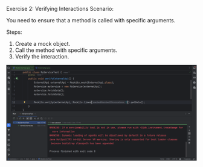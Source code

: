 Exercise 2: Verifying Interactions
Scenario:

You need to ensure that a method is called with specific arguments.

Steps:
1. Create a mock object.
2. Call the method with specific arguments.
3. Verify the interaction. 

![img.png](img.png)